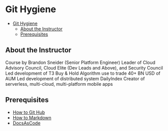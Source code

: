 # Git Hygiene

- [Git Hygiene](#git-hygiene)
  - [About the Instructor](#about-the-instructor)
  - [Prerequisites](#prerequisites)

## About the Instructor

Course by Brandon Sneider (Senior Platform Engineer)
Leader of Cloud Advisory Council, Cloud Elite (Dev Leads and Above), and Security Council
Led development of T3 Buy & Hold Algorithm use to trade 40+ BN USD of AUM
Led development of distributed system DailyIndex
Creator of serverless, multi-cloud, multi-platform mobile apps

## Prerequisites

- [How to Git Hub](../github/HowToGitHub.md)
- [How to Markdown](../docsAsCode/HowToMarkdown.md)
- [DocsAsCode](../docsAsCode/DocsAsCode.md)